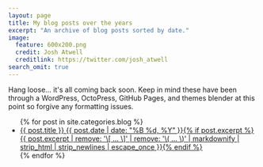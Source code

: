 ```yaml
---
layout: page
title: My blog posts over the years
excerpt: "An archive of blog posts sorted by date."
image:
  feature: 600x200.png
  credit: Josh Atwell
  creditlink: https://twitter.com/josh_atwell
search_omit: true
---
```


Hang loose... it's all coming back soon. Keep in mind these have been through a WordPress, OctoPress, GitHub Pages, and themes blender at this point so forgive any formatting issues.

<ul class="post-list">
{% for post in site.categories.blog %} 
  <li><article><a href="{{ site.url }}{{ post.url }}">{{ post.title }} <span class="entry-date"><time datetime="{{ post.date | date_to_xmlschema }}">{{ post.date | date: "%B %d, %Y" }}</time></span>{% if post.excerpt %} <span class="excerpt">{{ post.excerpt | remove: '\[ ... \]' | remove: '\( ... \)' | markdownify | strip_html | strip_newlines | escape_once }}</span>{% endif %}</a></article></li>
{% endfor %}
</ul>
